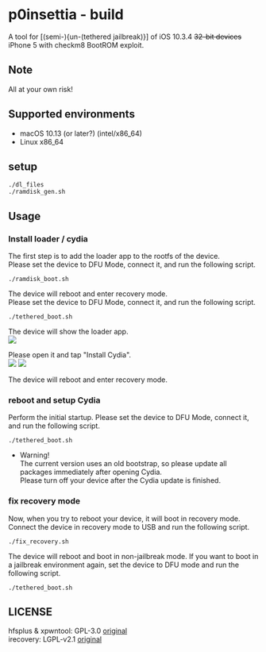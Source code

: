 # p0insettia - build
A tool for [(semi-){un-(tethered jailbreak)}] of iOS 10.3.4 ~~32-bit devices~~ iPhone 5 with checkm8 BootROM exploit.  

## Note
All at your own risk!  

## Supported environments
- macOS 10.13 (or later?) (intel/x86_64)
- Linux x86_64

## setup
```
./dl_files
./ramdisk_gen.sh
```

## Usage 
### Install loader / cydia  
The first step is to add the loader app to the rootfs of the device.  
Please set the device to DFU Mode, connect it, and run the following script.  
```
./ramdisk_boot.sh
```

The device will reboot and enter recovery mode.  
Please set the device to DFU Mode, connect it, and run the following script.  
```
./tethered_boot.sh
```

The device will show the loader app.  
![](../image/1.png)

Please open it and tap "Install Cydia".  
![](../image/2.png) ![](../image/3.png)

The device will reboot and enter recovery mode.  


### reboot and setup Cydia
Perform the initial startup. Please set the device to DFU Mode, connect it, and run the following script.  
```
./tethered_boot.sh
```

- Warning!  
The current version uses an old bootstrap, so please update all packages immediately after opening Cydia.  
Please turn off your device after the Cydia update is finished.  

### fix recovery mode
Now, when you try to reboot your device, it will boot in recovery mode. Connect the device in recovery mode to USB and run the following script.  
```
./fix_recovery.sh
```

The device will reboot and boot in non-jailbreak mode. If you want to boot in a jailbreak environment again, set the device to DFU mode and run the following script.  
```
./tethered_boot.sh
```

## LICENSE
hfsplus & xpwntool: GPL-3.0 [original](https://github.com/planetbeing/xpwn)  
irecovery: LGPL-v2.1 [original](https://github.com/libimobiledevice/libirecovery)  
